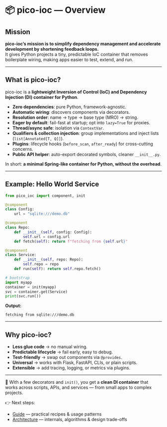 # 📦 pico-ioc — Overview

## Mission
**pico-ioc’s mission is to simplify dependency management and accelerate development by shortening feedback loops.**  
It gives Python projects a tiny, predictable IoC container that removes boilerplate wiring, making apps easier to test, extend, and run.

---

## What is pico-ioc?
pico-ioc is a **lightweight Inversion of Control (IoC) and Dependency Injection (DI) container for Python**.

- **Zero dependencies**: pure Python, framework-agnostic.
- **Automatic wiring**: discovers components via decorators.
- **Resolution order**: name → type → base type (MRO) → string.
- **Eager by default**: fail-fast at startup; opt into `lazy=True` for proxies.
- **Thread/async safe**: isolation via `ContextVar`.
- **Qualifiers & collection injection**: group implementations and inject lists (`list[Annotated[T, Q]]`).
- **Plugins**: lifecycle hooks (`before_scan`, `after_ready`) for cross-cutting concerns.
- **Public API helper**: auto-export decorated symbols, cleaner `__init__.py`.

In short: **a minimal Spring-like container for Python, without the overhead**.

---

## Example: Hello World Service

```python
from pico_ioc import component, init

@component
class Config:
    url = "sqlite:///demo.db"

@component
class Repo:
    def __init__(self, config: Config):
        self.url = config.url
    def fetch(self): return f"fetching from {self.url}"

@component
class Service:
    def __init__(self, repo: Repo):
        self.repo = repo
    def run(self): return self.repo.fetch()

# bootstrap
import myapp
container = init(myapp)
svc = container.get(Service)
print(svc.run())
````

**Output:**

```
fetching from sqlite:///demo.db
```

---

## Why pico-ioc?

* **Less glue code** → no manual wiring.
* **Predictable lifecycle** → fail early, easy to debug.
* **Test-friendly** → swap out components via `@provides`.
* **Universal** → works with Flask, FastAPI, CLIs, or plain scripts.
* **Extensible** → add tracing, logging, or metrics via plugins.

---

📌 With a few decorators and `init()`, you get a **clean DI container** that works across scripts, APIs, and services — from small apps to complex projects.

👉 Next steps:

* [Guide](./GUIDE.md) — practical recipes & usage patterns
* [Architecture](./ARCHITECTURE.md) — internals, algorithms & design trade-offs


